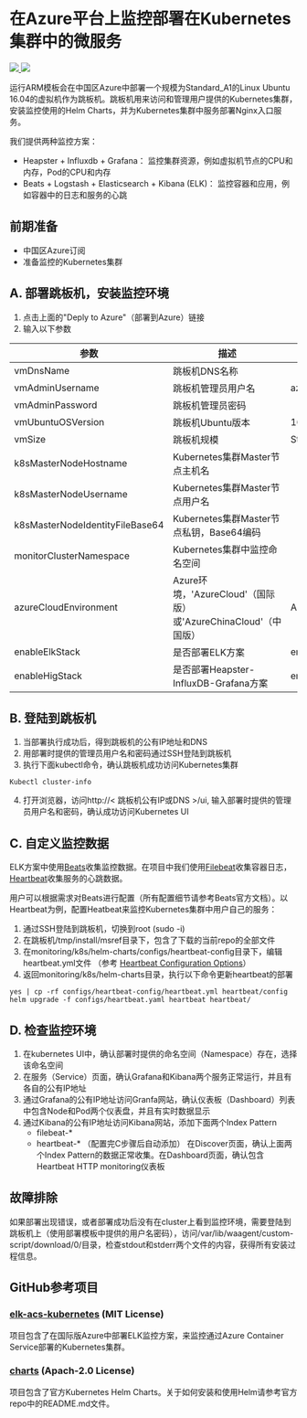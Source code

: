 # 在Azure平台上监控部署在Kubernetes集群中的微服务

<a href="https://portal.azure.cn/#create/Microsoft.Template/uri/https%3A%2F%2Fraw.githubusercontent.com%2FAzure%2Fdevops-sample-solution-for-azure-china%2Fmaster-dev%2Fmonitoring%2Fk8s%2Fdeployment%2Fcontroller_template.json" target="_blank">
    <img src="http://azuredeploy.net/deploybutton.png"/>
</a>
<a href="http://armviz.io/#/?load=https%3A%2F%2Fraw.githubusercontent.com%2FAzure%2Fdevops-sample-solution-for-azure-china%2Fmaster-dev%2Fmonitoring%2Fk8s%2Fdeployment%2Fcontroller_template.json" target="_blank">
    <img src="http://armviz.io/visualizebutton.png"/>
</a>

运行ARM模板会在中国区Azure中部署一个规模为Standard_A1的Linux Ubuntu 16.04的虚拟机作为跳板机。跳板机用来访问和管理用户提供的Kubernetes集群，安装监控使用的Helm Charts，并为Kubernetes集群中服务部署Nginx入口服务。

我们提供两种监控方案：
* Heapster + Influxdb + Grafana： 监控集群资源，例如虚拟机节点的CPU和内存，Pod的CPU和内存
* Beats + Logstash + Elasticsearch + Kibana (ELK)： 监控容器和应用，例如容器中的日志和服务的心跳

## 前期准备
* 中国区Azure订阅
* 准备监控的Kubernetes集群 

## A. 部署跳板机，安装监控环境
1. 点击上面的"Deply to Azure"（部署到Azure）链接
2. 输入以下参数

| 参数                       | 描述                                                               | 默认值   |
|---------------------------------|--------------------------------------------------------------------------|-----------------|
| vmDnsName                       | 跳板机DNS名称                                            |                 |
| vmAdminUsername                 | 跳板机管理员用户名                            | azureuser       |
| vmAdminPassword                 | 跳板机管理员密码                            |                 |
| vmUbuntuOSVersion               | 跳板机Ubuntu版本                                 | 16.04.0-LTS     |
| vmSize                          | 跳板机规模                            | Standard_A1     |
| k8sMasterNodeHostname           | Kubernetes集群Master节点主机名                                  |                 |
| k8sMasterNodeUsername           | Kubernetes集群Master节点用户名                                  |                 |
| k8sMasterNodeIdentityFileBase64 | Kubernetes集群Master节点私钥，Base64编码    |                 |
| monitorClusterNamespace         | Kubernetes集群中监控命名空间                               |                 |
| azureCloudEnvironment           | Azure环境，'AzureCloud'（国际版）或'AzureChinaCloud'（中国版）                | AzureChinaCloud |
| enableElkStack                  | 是否部署ELK方案                       | enabled         |
| enableHigStack                  | 是否部署Heapster-InfluxDB-Grafana方案 | enabled         |


## B. 登陆到跳板机
1. 当部署执行成功后，得到跳板机的公有IP地址和DNS
2. 用部署时提供的管理员用户名和密码通过SSH登陆到跳板机
3. 执行下面kubectl命令，确认跳板机成功访问Kubernetes集群
```
Kubectl cluster-info
```
4. 打开浏览器，访问http://< 跳板机公有IP或DNS >/ui, 输入部署时提供的管理员用户名和密码，确认成功访问Kubernetes UI

## C. 自定义监控数据
ELK方案中使用[Beats](https://www.elastic.co/products/beats)收集监控数据。在项目中我们使用[Filebeat](https://www.elastic.co/products/beats/filebeat)收集容器日志，[Heartbeat](https://www.elastic.co/products/beats/heartbeat)收集服务的心跳数据。

用户可以根据需求对Beats进行配置（所有配置细节请参考Beats官方文档）。以Heartbeat为例，配置Heatbeat来监控Kubernetes集群中用户自己的服务：
1. 通过SSH登陆到跳板机，切换到root (sudo -i)
2. 在跳板机/tmp/install/msref目录下，包含了下载的当前repo的全部文件
3. 在monitoring/k8s/helm-charts/configs/heartbeat-config目录下，编辑 heartbeat.yml文件 （参考 [Heartbeat Configuration Options](https://www.elastic.co/guide/en/beats/heartbeat/current/heartbeat-configuration-details.html)）
4. 返回monitoring/k8s/helm-charts目录，执行以下命令更新heartbeat的部署
```
yes | cp -rf configs/heartbeat-config/heartbeat.yml heartbeat/config
helm upgrade -f configs/heartbeat.yaml heartbeat heartbeat/
```

## D. 检查监控环境
1. 在kubernetes UI中，确认部署时提供的命名空间（Namespace）存在，选择该命名空间
2. 在服务（Service）页面，确认Grafana和Kibana两个服务正常运行，并且有各自的公有IP地址
3. 通过Grafana的公有IP地址访问Granfa网站，确认仪表板（Dashboard）列表中包含Node和Pod两个仪表盘，并且有实时数据显示
4. 通过Kibana的公有IP地址访问Kibana网站，添加下面两个Index Pattern
   * filebeat-*
   * heartbeat-* （配置完C步骤后自动添加）
   在Discover页面，确认上面两个Index Pattern的数据正常收集。在Dashboard页面，确认包含Heartbeat HTTP monitoring仪表板

## 故障排除

如果部署出现错误，或者部署成功后没有在cluster上看到监控环境，需要登陆到跳板机上（使用部署模板中提供的用户名密码），访问/var/lib/waagent/custom-script/download/0/目录，检查stdout和stderr两个文件的内容，获得所有安装过程信息。

## GitHub参考项目

### [elk-acs-kubernetes](https://github.com/Microsoft/elk-acs-kubernetes) (MIT License)

项目包含了在国际版Azure中部署ELK监控方案，来监控通过Azure Container Service部署的Kubernetes集群。

### [charts](https://github.com/kubernetes/charts) (Apach-2.0 License)

项目包含了官方Kubernetes Helm Charts。关于如何安装和使用Helm请参考官方repo中的README.md文件。